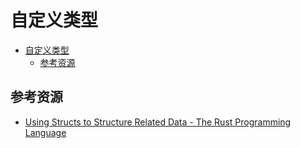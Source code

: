 # 自定义类型

<!--ts-->
* [自定义类型](#自定义类型)
   * [参考资源](#参考资源)

<!-- Created by https://github.com/ekalinin/github-markdown-toc -->
<!-- Added by: kuanhsiaokuo, at: Tue Jun 21 20:11:19 CST 2022 -->

<!--te-->

## 参考资源

- [Using Structs to Structure Related Data - The Rust Programming Language](https://doc.rust-lang.org/book/ch05-00-structs.html)